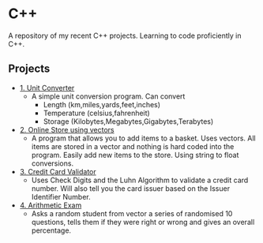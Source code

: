 # C++
A repository of my recent C++ projects. Learning to code proficiently in C++.

## Projects
- [1. Unit Converter](unit-converter)
	- A simple unit conversion program. Can convert
		- Length (km,miles,yards,feet,inches)
		- Temperature (celsius,fahrenheit)
		- Storage (Kilobytes,Megabytes,Gigabytes,Terabytes)
- [2. Online Store using vectors](vectors-online-store)
	- A program that allows you to add items to a basket. Uses vectors. All items are stored in a vector and nothing is hard coded into the program. Easily add new items to the store. Using string to float conversions.
- [3. Credit Card Validator](credit-card-validator)
	- Uses Check Digits and the Luhn Algorithm to validate a credit card number. Will also tell you the card issuer based on the Issuer Identifier Number.
- [4. Arithmetic Exam](arithmetic_exam)
	- Asks a random student from vector a series of randomised 10 questions, tells them if they were right or wrong and gives an overall percentage.